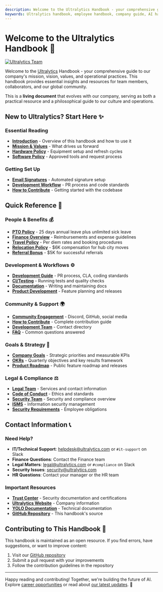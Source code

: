 ```yaml
---
description: Welcome to the Ultralytics Handbook - your comprehensive guide to our mission, values, workflows, and operational practices.
keywords: Ultralytics handbook, employee handbook, company guide, AI handbook, YOLO documentation, team resources
---
```


# Welcome to the Ultralytics Handbook 🚀

[![Ultralytics Team](https://cdn.prod.website-files.com/680a070c3b99253410dd3df5/684d8639a1df33890da7d445_67ed5647430e67d6c5fe9a53_67050b33d608d95ff65cfff1_67050b167531936053fba9f9_YV24_Recap_fig6.png)](https://www.ultralytics.com/blog/ultralytics-key-highlights-from-yolo-vision-2024)

Welcome to the [Ultralytics](https://www.ultralytics.com/) Handbook - your comprehensive guide to our company's mission, vision, values, and operational practices. This handbook provides essential insights and resources for team members, collaborators, and our global community.

This is a **living document** that evolves with our company, serving as both a practical resource and a philosophical guide to our culture and operations.

## New to Ultralytics? Start Here ✨

### Essential Reading

<div class="grid cards" markdown>

- **[Introduction](introduction.md)** - Overview of this handbook and how to use it
- **[Mission & Values](mission-vision-values/index.md)** - What drives us forward
- **[Hardware Policy](tools/hardware.md)** - Equipment setup and refresh cycles
- **[Software Policy](tools/software.md)** - Approved tools and request process

</div>

### Getting Set Up

<div class="grid cards" markdown>

- **[Email Signatures](tools/email-signatures.md)** - Automated signature setup
- **[Development Workflow](workflows/development.md)** - PR process and code standards
- **[How to Contribute](contributions/how-to-contribute.md)** - Getting started with the codebase

</div>

## Quick Reference 🔗

### People & Benefits 💰

- **[PTO Policy](people/pto-policy.md)** - 25 days annual leave plus unlimited sick leave
- **[Finance Overview](finance/index.md)** - Reimbursements and expense guidelines
- **[Travel Policy](finance/travel.md)** - Per diem rates and booking procedures
- **[Relocation Policy](finance/relocation.md)** - $6K compensation for hub city moves
- **[Referral Bonus](finance/referral-bonus.md)** - $5K for successful referrals

### Development & Workflows ⚙️

- **[Development Guide](workflows/development.md)** - PR process, CLA, coding standards
- **[CI/Testing](workflows/ci-testing.md)** - Running tests and quality checks
- **[Documentation](workflows/documentation.md)** - Writing and maintaining docs
- **[Product Development](workflows/product-development.md)** - Feature planning and releases

### Community & Support 🌍

- **[Community Engagement](contributions/community-engagement.md)** - Discord, GitHub, social media
- **[How to Contribute](contributions/how-to-contribute.md)** - Complete contribution guide
- **[Development Team](contributions/how-to-contribute.md#our-development-team)** - Contact directory
- **[FAQ](faq/index.md)** - Common questions answered

### Goals & Strategy 🎯

- **[Company Goals](goals/company-goals.md)** - Strategic priorities and measurable KPIs
- **[OKRs](goals/okrs.md)** - Quarterly objectives and key results framework
- **[Product Roadmap](https://docs.ultralytics.com/)** - Public feature roadmap and releases

### Legal & Compliance ⚖️

- **[Legal Team](legal/team.md)** - Services and contact information
- **[Code of Conduct](legal/code-of-business-conduct-and-ethics.md)** - Ethics and standards
- **[Security Team](security/team.md)** - Security and compliance overview
- **[ISMS](security/isms.md)** - Information security management
- **[Security Requirements](security/employee-security-compliance-requirements.md)** - Employee obligations

## Contact Information 📞

### Need Help?

- **IT/Technical Support**: [helpdesk@ultralytics.com](mailto:helpdesk@ultralytics.com) or `#it-support` on Slack
- **Finance Questions**: Contact the Finance team
- **Legal Matters**: [legal@ultralytics.com](mailto:legal@ultralytics.com) or `#compliance` on Slack
- **Security Issues**: [security@ultralytics.com](mailto:security@ultralytics.com)
- **HR Questions**: Contact your manager or the HR team

### Important Resources

- **[Trust Center](https://trust.ultralytics.com/)** - Security documentation and certifications
- **[Ultralytics Website](https://www.ultralytics.com/)** - Company information
- **[YOLO Documentation](https://docs.ultralytics.com/)** - Technical documentation
- **[GitHub Repository](https://github.com/ultralytics/handbook)** - This handbook's source

## Contributing to This Handbook 📝

This handbook is maintained as an open resource. If you find errors, have suggestions, or want to improve content:

1. Visit our [GitHub repository](https://github.com/ultralytics/handbook)
2. Submit a pull request with your improvements
3. Follow the contribution guidelines in the repository

---

Happy reading and contributing! Together, we're building the future of AI. Explore [career opportunities](https://www.ultralytics.com/careers) or read about [our latest updates](https://www.ultralytics.com/blog). 🌟
